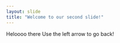 ```yaml
---
layout: slide
title: "Welcome to our second slide!"
---
```

Heloooo there
Use the left arrow to go back!
